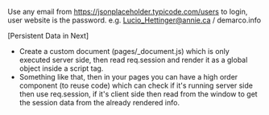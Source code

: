 Use any email from https://jsonplaceholder.typicode.com/users to login, user website is the password. e.g. Lucio_Hettinger@annie.ca / demarco.info

[Persistent Data in Next]

- Create a custom document (pages/\_document.js) which is only executed server side, then read req.session and render it as a global object inside a script tag.
- Something like that, then in your pages you can have a high order component (to reuse code) which can check if it's running server side then use req.session, if it's client side then read from the window to get the session data from the already rendered info.
